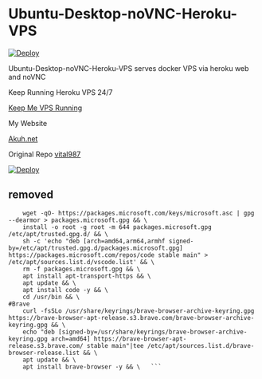 # Ubuntu-Desktop-noVNC-Heroku-VPS

[![Deploy](https://www.herokucdn.com/deploy/button.svg)](https://dashboard.heroku.com/new?template=https://github.com/akuhnet/hero-vps-lifetime)

Ubuntu-Desktop-noVNC-Heroku-VPS serves docker VPS via heroku web and noVNC


Keep Running Heroku VPS 24/7


[Keep Me VPS Running](http://kaffeine.herokuapp.com/)


My Website

[Akuh.net](https://www.akuh.net/)


Original Repo
[vital987](https://github.com/vital987/vubuntu)


[![Deploy](https://www.herokucdn.com/deploy/button.svg)](https://dashboard.heroku.com/new?template=https://github.com/akuhnet/hero-vps-lifetime)


## removed
``` #VS Code
	wget -qO- https://packages.microsoft.com/keys/microsoft.asc | gpg --dearmor > packages.microsoft.gpg && \
	install -o root -g root -m 644 packages.microsoft.gpg /etc/apt/trusted.gpg.d/ && \
	sh -c 'echo "deb [arch=amd64,arm64,armhf signed-by=/etc/apt/trusted.gpg.d/packages.microsoft.gpg] https://packages.microsoft.com/repos/code stable main" > /etc/apt/sources.list.d/vscode.list' && \
	rm -f packages.microsoft.gpg && \
	apt install apt-transport-https && \
	apt update && \
	apt install code -y && \
	cd /usr/bin && \
#Brave
	curl -fsSLo /usr/share/keyrings/brave-browser-archive-keyring.gpg https://brave-browser-apt-release.s3.brave.com/brave-browser-archive-keyring.gpg && \
	echo "deb [signed-by=/usr/share/keyrings/brave-browser-archive-keyring.gpg arch=amd64] https://brave-browser-apt-release.s3.brave.com/ stable main"|tee /etc/apt/sources.list.d/brave-browser-release.list && \
	apt update && \
	apt install brave-browser -y && \   ```
